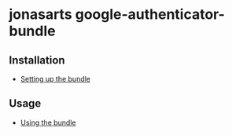 jonasarts google-authenticator-bundle
=====================================

Installation
------------

* [Setting up the bundle](01-install.md)

Usage
-----

* [Using the bundle](02-basic-usage.md)